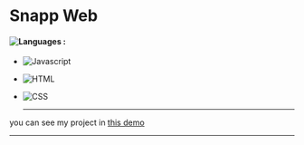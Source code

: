 # Snapp Web 

#### ![Languages](https://img.shields.io/github/languages/count/zeynab-jalalian/Snapp-Web) :
 - ![Javascript](https://img.shields.io/badge/javascript-yellow)
 - ![HTML](https://img.shields.io/badge/Html-orange)
 - ![CSS](https://img.shields.io/badge/Css-blue)
   
   ---
 you can see my project in [this demo](https://zeynab-jalalian.github.io/Snapp-Web/)
  ___
